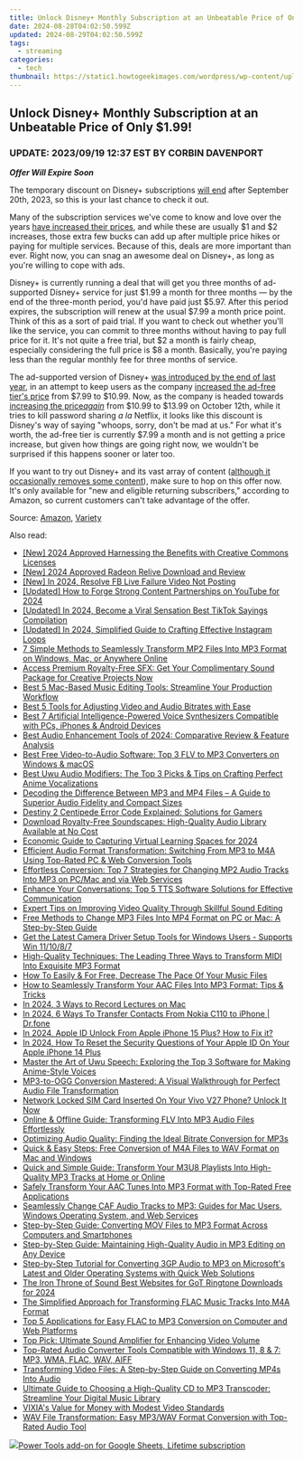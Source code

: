 ```yaml
---
title: Unlock Disney+ Monthly Subscription at an Unbeatable Price of Only $1.99!
date: 2024-08-28T04:02:50.599Z
updated: 2024-08-29T04:02:50.599Z
tags:
  - streaming
categories:
  - tech
thumbnail: https://static1.howtogeekimages.com/wordpress/wp-content/uploads/2023/08/disney.jpg
---
```


## Unlock Disney+ Monthly Subscription at an Unbeatable Price of Only $1.99!

###  UPDATE: 2023/09/19 12:37 EST BY CORBIN DAVENPORT

**_Offer Will Expire Soon_** 

 The temporary discount on Disney+ subscriptions [will end](https://help.disneyplus.com/article/disneyplus-limited-time-offer?redirect=false) after September 20th, 2023, so this is your last chance to check it out.

 Many of the subscription services we've come to know and love over the years [have increased their prices](https://screen-recording.techidaily.com/2024-approved-elite-road-warriors-game-list/), and while these are usually $1 and $2 increases, those extra few bucks can add up after multiple price hikes or paying for multiple services. Because of this, deals are more important than ever. Right now, you can snag an awesome deal on Disney+, as long as you're willing to cope with ads.

 Disney+ is currently running a deal that will get you three months of ad-supported Disney+ service for just $1.99 a month for three months — by the end of the three-month period, you'd have paid just $5.97\. After this period expires, the subscription will renew at the usual $7.99 a month price point. Think of this as a sort of paid trial. If you want to check out whether you'll like the service, you can commit to three months without having to pay full price for it. It's not quite a free trial, but $2 a month is fairly cheap, especially considering the full price is $8 a month. Basically, you're paying less than the regular monthly fee for three months of service.

 The ad-supported version of Disney+ [was introduced by the end of last year](https://fox-cloud.techidaily.com/new-gimbal-insights-7-best-in-market-for-2024/), in an attempt to keep users as the company [increased the ad-free tier's price](https://screen-sharing-recording.techidaily.com/in-2024-unleashing-the-power-of-screen-capture-with-hp-notebooks/) from $7.99 to $10.99\. Now, as the company is headed towards [increasing the price](https://instagram-clips.techidaily.com/new-2024-approved-strategizing-your-approach-highlight-and-story-downloads/)_[again](https://instagram-clips.techidaily.com/new-2024-approved-strategizing-your-approach-highlight-and-story-downloads/)_ from $10.99 to $13.99 on October 12th, while it tries to kill password sharing _a la_ Netflix, it looks like this discount is Disney's way of saying "whoops, sorry, don't be mad at us." For what it's worth, the ad-free tier is currently $7.99 a month and is not getting a price increase, but given how things are going right now, we wouldn't be surprised if this happens sooner or later too.

 If you want to try out Disney+ and its vast array of content ([although it occasionally removes some content](https://change-location.techidaily.com/in-2024-what-is-the-best-pokemon-for-pokemon-pvp-ranking-on-samsung-galaxy-a24-drfone-by-drfone-virtual-android/)), make sure to hop on this offer now. It's only available for "new and eligible returning subscribers," according to Amazon, so current customers can't take advantage of the offer.

 Source: [Amazon](https://amazonfiretv.blog/save-in-september-with-disney-39cf6b37d466), [Variety](https://variety.com/2023/digital/news/disney-plus-ads-deal-two-dollars-per-month-1235713864/)

<ins class="adsbygoogle"
     style="display:block"
     data-ad-format="autorelaxed"
     data-ad-client="ca-pub-7571918770474297"
     data-ad-slot="1223367746"></ins>



<ins class="adsbygoogle"
     style="display:block"
     data-ad-client="ca-pub-7571918770474297"
     data-ad-slot="8358498916"
     data-ad-format="auto"
     data-full-width-responsive="true"></ins>

<span class="atpl-alsoreadstyle">Also read:</span>
<div><ul>
<li><a href="https://eaxpv-info.techidaily.com/new-2024-approved-harnessing-the-benefits-with-creative-commons-licenses/"><u>[New] 2024 Approved  Harnessing the Benefits with Creative Commons Licenses</u></a></li>
<li><a href="https://screen-activity-recording.techidaily.com/new-2024-approved-radeon-relive-download-and-review/"><u>[New] 2024 Approved  Radeon Relive Download and Review</u></a></li>
<li><a href="https://facebook-video-files.techidaily.com/new-in-2024-resolve-fb-live-failure-video-not-posting/"><u>[New] In 2024, Resolve FB Live Failure  Video Not Posting</u></a></li>
<li><a href="https://youtube-docs.techidaily.com/ed-how-to-forge-strong-content-partnerships-on-youtube-for-2024/"><u>[Updated] How to Forge Strong Content Partnerships on YouTube for 2024</u></a></li>
<li><a href="https://tiktok-video-recordings.techidaily.com/updated-in-2024-become-a-viral-sensation-best-tiktok-sayings-compilation/"><u>[Updated] In 2024, Become a Viral Sensation  Best TikTok Sayings Compilation</u></a></li>
<li><a href="https://instagram-video-files.techidaily.com/updated-in-2024-simplified-guide-to-crafting-effective-instagram-loops/"><u>[Updated] In 2024, Simplified Guide to Crafting Effective Instagram Loops</u></a></li>
<li><a href="https://media-tips.techidaily.com/7-simple-methods-to-seamlessly-transform-mp2-files-into-mp3-format-on-windows-mac-or-anywhere-online/"><u>7 Simple Methods to Seamlessly Transform MP2 Files Into MP3 Format on Windows, Mac, or Anywhere Online</u></a></li>
<li><a href="https://media-tips.techidaily.com/access-premium-royalty-free-sfx-get-your-complimentary-sound-package-for-creative-projects-now/"><u>Access Premium Royalty-Free SFX: Get Your Complimentary Sound Package for Creative Projects Now</u></a></li>
<li><a href="https://media-tips.techidaily.com/best-5-mac-based-music-editing-tools-streamline-your-production-workflow/"><u>Best 5 Mac-Based Music Editing Tools: Streamline Your Production Workflow</u></a></li>
<li><a href="https://media-tips.techidaily.com/best-5-tools-for-adjusting-video-and-audio-bitrates-with-ease/"><u>Best 5 Tools for Adjusting Video and Audio Bitrates with Ease</u></a></li>
<li><a href="https://media-tips.techidaily.com/best-7-artificial-intelligence-powered-voice-synthesizers-compatible-with-pcs-iphones-and-android-devices/"><u>Best 7 Artificial Intelligence-Powered Voice Synthesizers Compatible with PCs, iPhones & Android Devices</u></a></li>
<li><a href="https://media-tips.techidaily.com/best-audio-enhancement-tools-of-2024-comparative-review-and-feature-analysis/"><u>Best Audio Enhancement Tools of 2024: Comparative Review & Feature Analysis</u></a></li>
<li><a href="https://media-tips.techidaily.com/best-free-video-to-audio-software-top-3-flv-to-mp3-converters-on-windows-and-macos/"><u>Best Free Video-to-Audio Software: Top 3 FLV to MP3 Converters on Windows & macOS</u></a></li>
<li><a href="https://media-tips.techidaily.com/best-uwu-audio-modifiers-the-top-3-picks-and-tips-on-crafting-perfect-anime-vocalizations/"><u>Best Uwu Audio Modifiers: The Top 3 Picks & Tips on Crafting Perfect Anime Vocalizations</u></a></li>
<li><a href="https://media-tips.techidaily.com/decoding-the-difference-between-mp3-and-mp4-files-a-guide-to-superior-audio-fidelity-and-compact-sizes/"><u>Decoding the Difference Between MP3 and MP4 Files – A Guide to Superior Audio Fidelity and Compact Sizes</u></a></li>
<li><a href="https://win-blog.techidaily.com/destiny-2-centipede-error-code-explained-solutions-for-gamers/"><u>Destiny 2 Centipede Error Code Explained: Solutions for Gamers</u></a></li>
<li><a href="https://media-tips.techidaily.com/download-royalty-free-soundscapes-high-quality-audio-library-available-at-no-cost/"><u>Download Royalty-Free Soundscapes: High-Quality Audio Library Available at No Cost</u></a></li>
<li><a href="https://screen-activity-recording.techidaily.com/economic-guide-to-capturing-virtual-learning-spaces-for-2024/"><u>Economic Guide to Capturing Virtual Learning Spaces for 2024</u></a></li>
<li><a href="https://media-tips.techidaily.com/efficient-audio-format-transformation-switching-from-mp3-to-m4a-using-top-rated-pc-and-web-conversion-tools/"><u>Efficient Audio Format Transformation: Switching From MP3 to M4A Using Top-Rated PC & Web Conversion Tools</u></a></li>
<li><a href="https://media-tips.techidaily.com/effortless-conversion-top-7-strategies-for-changing-mp2-audio-tracks-into-mp3-on-pcmac-and-via-web-services/"><u>Effortless Conversion: Top 7 Strategies for Changing MP2 Audio Tracks Into MP3 on PC/Mac and via Web Services</u></a></li>
<li><a href="https://media-tips.techidaily.com/enhance-your-conversations-top-5-tts-software-solutions-for-effective-communication/"><u>Enhance Your Conversations: Top 5 TTS Software Solutions for Effective Communication</u></a></li>
<li><a href="https://media-tips.techidaily.com/expert-tips-on-improving-video-quality-through-skillful-sound-editing/"><u>Expert Tips on Improving Video Quality Through Skillful Sound Editing</u></a></li>
<li><a href="https://media-tips.techidaily.com/free-methods-to-change-mp3-files-into-mp4-format-on-pc-or-mac-a-step-by-step-guide/"><u>Free Methods to Change MP3 Files Into MP4 Format on PC or Mac: A Step-by-Step Guide</u></a></li>
<li><a href="https://hardware-help.techidaily.com/get-the-latest-camera-driver-setup-tools-for-windows-users-supports-win-111087/"><u>Get the Latest Camera Driver Setup Tools for Windows Users - Supports Win 11/10/8/7</u></a></li>
<li><a href="https://media-tips.techidaily.com/high-quality-techniques-the-leading-three-ways-to-transform-midi-into-exquisite-mp3-format/"><u>High-Quality Techniques: The Leading Three Ways to Transform MIDI Into Exquisite MP3 Format</u></a></li>
<li><a href="https://media-tips.techidaily.com/how-to-easily-and-for-free-decrease-the-pace-of-your-music-files/"><u>How To Easily & For Free, Decrease The Pace Of Your Music Files</u></a></li>
<li><a href="https://media-tips.techidaily.com/how-to-seamlessly-transform-your-aac-files-into-mp3-format-tips-and-tricks/"><u>How to Seamlessly Transform Your AAC Files Into MP3 Format: Tips & Tricks</u></a></li>
<li><a href="https://desktop-recording.techidaily.com/in-2024-3-ways-to-record-lectures-on-mac/"><u>In 2024, 3 Ways to Record Lectures on Mac</u></a></li>
<li><a href="https://android-transfer.techidaily.com/in-2024-6-ways-to-transfer-contacts-from-nokia-c110-to-iphone-drfone-by-drfone-transfer-from-android-transfer-from-android/"><u>In 2024, 6 Ways To Transfer Contacts From Nokia C110 to iPhone | Dr.fone</u></a></li>
<li><a href="https://apple-account.techidaily.com/in-2024-apple-id-unlock-from-apple-iphone-15-plus-how-to-fix-it-by-drfone-ios/"><u>In 2024, Apple ID Unlock From Apple iPhone 15 Plus? How to Fix it?</u></a></li>
<li><a href="https://apple-account.techidaily.com/in-2024-how-to-reset-the-security-questions-of-your-apple-id-on-your-apple-iphone-14-plus-by-drfone-ios/"><u>In 2024, How To Reset the Security Questions of Your Apple ID On Your Apple iPhone 14 Plus</u></a></li>
<li><a href="https://media-tips.techidaily.com/master-the-art-of-uwu-speech-exploring-the-top-3-software-for-making-anime-style-voices/"><u>Master the Art of Uwu Speech: Exploring the Top 3 Software for Making Anime-Style Voices</u></a></li>
<li><a href="https://media-tips.techidaily.com/mp3-to-ogg-conversion-mastered-a-visual-walkthrough-for-perfect-audio-file-transformation/"><u>MP3-to-OGG Conversion Mastered: A Visual Walkthrough for Perfect Audio File Transformation</u></a></li>
<li><a href="https://sim-unlock.techidaily.com/network-locked-sim-card-inserted-on-your-vivo-v27-phone-unlock-it-now-by-drfone-android/"><u>Network Locked SIM Card Inserted On Your Vivo V27 Phone? Unlock It Now</u></a></li>
<li><a href="https://media-tips.techidaily.com/online-and-offline-guide-transforming-flv-into-mp3-audio-files-effortlessly/"><u>Online & Offline Guide: Transforming FLV Into MP3 Audio Files Effortlessly</u></a></li>
<li><a href="https://media-tips.techidaily.com/optimizing-audio-quality-finding-the-ideal-bitrate-conversion-for-mp3s/"><u>Optimizing Audio Quality: Finding the Ideal Bitrate Conversion for MP3s</u></a></li>
<li><a href="https://media-tips.techidaily.com/quick-and-easy-steps-free-conversion-of-m4a-files-to-wav-format-on-mac-and-windows/"><u>Quick & Easy Steps: Free Conversion of M4A Files to WAV Format on Mac and Windows</u></a></li>
<li><a href="https://media-tips.techidaily.com/quick-and-simple-guide-transform-your-m3u8-playlists-into-high-quality-mp3-tracks-at-home-or-online/"><u>Quick and Simple Guide: Transform Your M3U8 Playlists Into High-Quality MP3 Tracks at Home or Online</u></a></li>
<li><a href="https://media-tips.techidaily.com/safely-transform-your-aac-tunes-into-mp3-format-with-top-rated-free-applications/"><u>Safely Transform Your AAC Tunes Into MP3 Format with Top-Rated Free Applications</u></a></li>
<li><a href="https://media-tips.techidaily.com/seamlessly-change-caf-audio-tracks-to-mp3-guides-for-mac-users-windows-operating-system-and-web-services/"><u>Seamlessly Change CAF Audio Tracks to MP3: Guides for Mac Users, Windows Operating System, and Web Services</u></a></li>
<li><a href="https://media-tips.techidaily.com/step-by-step-guide-converting-mov-files-to-mp3-format-across-computers-and-smartphones/"><u>Step-by-Step Guide: Converting MOV Files to MP3 Format Across Computers and Smartphones</u></a></li>
<li><a href="https://media-tips.techidaily.com/step-by-step-guide-maintaining-high-quality-audio-in-mp3-editing-on-any-device/"><u>Step-by-Step Guide: Maintaining High-Quality Audio in MP3 Editing on Any Device</u></a></li>
<li><a href="https://media-tips.techidaily.com/step-by-step-tutorial-for-converting-3gp-audio-to-mp3-on-microsofts-latest-and-older-operating-systems-with-quick-web-solutions/"><u>Step-by-Step Tutorial for Converting 3GP Audio to MP3 on Microsoft's Latest and Older Operating Systems with Quick Web Solutions</u></a></li>
<li><a href="https://some-guidance.techidaily.com/the-iron-throne-of-sound-best-websites-for-got-ringtone-downloads-for-2024/"><u>The Iron Throne of Sound  Best Websites for GoT Ringtone Downloads for 2024</u></a></li>
<li><a href="https://media-tips.techidaily.com/the-simplified-approach-for-transforming-flac-music-tracks-into-m4a-format/"><u>The Simplified Approach for Transforming FLAC Music Tracks Into M4A Format</u></a></li>
<li><a href="https://media-tips.techidaily.com/top-5-applications-for-easy-flac-to-mp3-conversion-on-computer-and-web-platforms/"><u>Top 5 Applications for Easy FLAC to MP3 Conversion on Computer and Web Platforms</u></a></li>
<li><a href="https://media-tips.techidaily.com/top-pick-ultimate-sound-amplifier-for-enhancing-video-volume/"><u>Top Pick: Ultimate Sound Amplifier for Enhancing Video Volume</u></a></li>
<li><a href="https://media-tips.techidaily.com/top-rated-audio-converter-tools-compatible-with-windows-11-8-and-7-mp3-wma-flac-wav-aiff/"><u>Top-Rated Audio Converter Tools Compatible with Windows 11, 8 & 7: MP3, WMA, FLAC, WAV, AIFF</u></a></li>
<li><a href="https://media-tips.techidaily.com/transforming-video-files-a-step-by-step-guide-on-converting-mp4s-into-audio/"><u>Transforming Video Files: A Step-by-Step Guide on Converting MP4s Into Audio</u></a></li>
<li><a href="https://media-tips.techidaily.com/ultimate-guide-to-choosing-a-high-quality-cd-to-mp3-transcoder-streamline-your-digital-music-library/"><u>Ultimate Guide to Choosing a High-Quality CD to MP3 Transcoder: Streamline Your Digital Music Library</u></a></li>
<li><a href="https://buynow-marvelous.techidaily.com/vixias-value-for-money-with-modest-video-standards/"><u>VIXIA's Value for Money with Modest Video Standards</u></a></li>
<li><a href="https://media-tips.techidaily.com/wav-file-transformation-easy-mp3wav-format-conversion-with-top-rated-audio-tool/"><u>WAV File Transformation: Easy MP3/WAV Format Conversion with Top-Rated Audio Tool</u></a></li>
</ul></div>

<!-- affiliate ads begin -->
<a href="https://secure.2checkout.com/order/checkout.php?PRODS=4726807&QTY=1&AFFILIATE=108875&CART=1"><img src="https://secure.avangate.com/images/merchant/c14a8df1e1b4d5297e9cb30cb34d5a00/products/copy_copy_power-tools-48.png" border="0">Power Tools add-on for Google Sheets, Lifetime subscription</a>
<!-- affiliate ads end -->